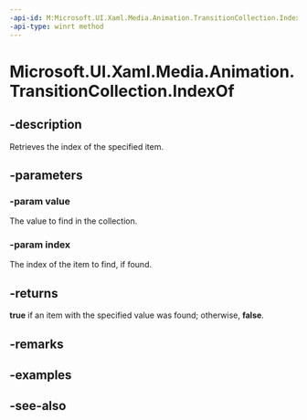 ```yaml
---
-api-id: M:Microsoft.UI.Xaml.Media.Animation.TransitionCollection.IndexOf(Microsoft.UI.Xaml.Media.Animation.Transition,System.UInt32@)
-api-type: winrt method
---
```


<!-- Method syntax
public bool IndexOf(Windows.UI.Xaml.Media.Animation.Transition value, System.UInt32 index)
-->

# Microsoft.UI.Xaml.Media.Animation.TransitionCollection.IndexOf

## -description
Retrieves the index of the specified item.

## -parameters
### -param value
The value to find in the collection.

### -param index
The index of the item to find, if found.

## -returns
**true** if an item with the specified value was found; otherwise, **false**.

## -remarks

## -examples

## -see-also
